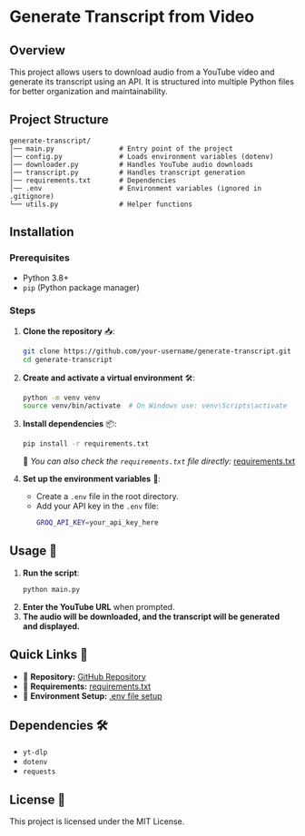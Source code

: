 # Generate Transcript from Video

## Overview

This project allows users to download audio from a YouTube video and generate its transcript using an API. It is structured into multiple Python files for better organization and maintainability.

## Project Structure

```
generate-transcript/
│── main.py                # Entry point of the project
│── config.py              # Loads environment variables (dotenv)
│── downloader.py          # Handles YouTube audio downloads
│── transcript.py          # Handles transcript generation
│── requirements.txt       # Dependencies
│── .env                   # Environment variables (ignored in .gitignore)
└── utils.py               # Helper functions
```

## Installation

### Prerequisites

- Python 3.8+
- `pip` (Python package manager)

### Steps

1. **Clone the repository** 📥:

   ```sh
   git clone https://github.com/your-username/generate-transcript.git
   cd generate-transcript
   ```

2. **Create and activate a virtual environment** 🛠️:

   ```sh
   python -m venv venv
   source venv/bin/activate  # On Windows use: venv\Scripts\activate
   ```

3. **Install dependencies** 📦:

   ```sh
   pip install -r requirements.txt
   ```

   📌 _You can also check the `requirements.txt` file directly:_ [requirements.txt](./requirements.txt)

4. **Set up the environment variables** 🔐:
   - Create a `.env` file in the root directory.
   - Add your API key in the `.env` file:
     ```sh
     GROQ_API_KEY=your_api_key_here
     ```

## Usage 🚀

1. **Run the script**:
   ```sh
   python main.py
   ```
2. **Enter the YouTube URL** when prompted.
3. **The audio will be downloaded, and the transcript will be generated and displayed.**

## Quick Links 🔗

- 📂 **Repository:** [GitHub Repository](https://github.com/pankajyadav8523/generate-transcript)
- 📜 **Requirements:** [requirements.txt](./requirements.txt)
- 🔑 **Environment Setup:** [.env file setup](./.env)

## Dependencies 🛠️

- `yt-dlp`
- `dotenv`
- `requests`

## License 📜

This project is licensed under the MIT License.
